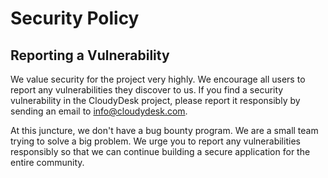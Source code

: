 # Security Policy

## Reporting a Vulnerability

We value security for the project very highly. We encourage all users to report any vulnerabilities they discover to us.
If you find a security vulnerability in the CloudyDesk project, please report it responsibly by sending an email to info@cloudydesk.com.

At this juncture, we don't have a bug bounty program. We are a small team trying to solve a big problem. We urge you to report any vulnerabilities responsibly
so that we can continue building a secure application for the entire community.
